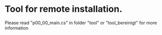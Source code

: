 # Tool for remote installation.
Please read "p00_00_main.cs" in folder "tool" or "tool_bereinigt" for more information
